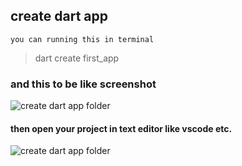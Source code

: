 ## create dart app

```you can running this in terminal```
> dart create first_app

### and this to be like screenshot

![create dart app folder](../resource/img/1_create_dart_app.png)

#### then open your project in text editor like vscode etc.

![create dart app folder](../resource/img/1_open_project.png)